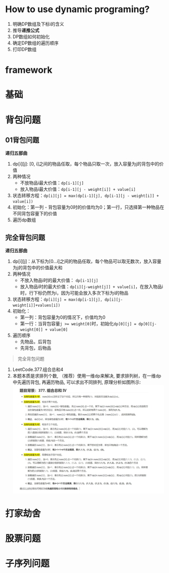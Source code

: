 # How to use dynamic programing?
1. 明确DP数组及下标i的含义
2. 推导**递推公式**
3. DP数组如何初始化
4. 确定DP数组的遍历顺序
5. 打印DP数组
# framework

# 基础

# 背包问题
## 01背包问题
**递归五部曲**  
1. dp[i][j]: [0, i]之间的物品任取，每个物品只取一次，放入容量为j的背包中的价值  
2. 两种情况
    - 不放物品i最大价值：`dp[i-1][j]`  
    - 放入物品i最大价值：`dp[i-1][j - weight[i]] + value[i]`  
3. 状态转移方程：`dp[i][j] = max(dp[i-1][j], dp[i-1][j - weight[i]] + value[i])`  
4. 初始化：第一列 - 背包容量为0时的价值均为0；第一行，只选择第一种物品在不同背包容量下的价值
5. 遍历dp数组
## 完全背包问题
**递归五部曲**
1. dp[i][j]：从下标为[0...i]之间的物品任取，每个物品可以取无数次，放入容量为j的背包中的价值最大和
2. 两种情况
    - 不放入物品i时的最大价值： `dp[i-1][j]`
    - 放入物品i时的最大价值：`dp[i][j-weight[j]] + value[i]`，在放入物品i时，行下标仍然为i，因为可能会放入多次下标为i的物品
3. 状态转移方程：`dp[i][j] = max(dp[i-1][j], dp[i][j-weight[i]]+values[i])`
4. 初始化：
    - 第一列：背包容量为0的情况下，价值均为0
    - 第一行：当背包容量`j >= weight[0]`时，初始化`dp[0][j] = dp[0][j-weight[0]] + value[0]`
5. 遍历顺序
    - 先物品，后背包
    - 先背包，后物品

> 完全背包问题  
1. LeetCode.377.组合总和4    
2. 本题本质是求排列个数, （推荐）使用一维dp来解决, 要求排列树，在一维dp中先遍历背包, 再遍历物品, 可以求出不同排列, 原理分析如图所示:
![LT.377.组合总和4](../assert/lt377.png)

# 打家劫舍

# 股票问题

# 子序列问题